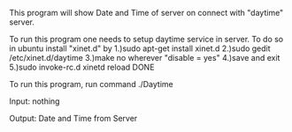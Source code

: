 This program will show Date and Time of server on connect with "daytime" server.

To run this program one needs to setup daytime service in server. To do so in ubuntu install "xinet.d" by
1.)sudo apt-get install xinet.d
2.)sudo gedit /etc/xinet.d/daytime
3.)make no wherever "disable = yes" 
4.)save and exit
5.)sudo invoke-rc.d xinetd reload
DONE

To run this program, run command
./Daytime

Input:
nothing

Output:
Date and Time from Server
